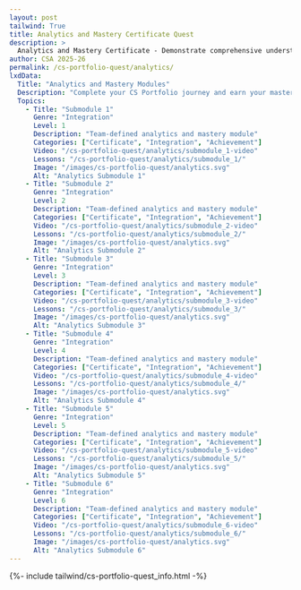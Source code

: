 ```yaml
---
layout: post 
tailwind: True
title: Analytics and Mastery Certificate Quest
description: >
  Analytics and Mastery Certificate - Demonstrate comprehensive understanding and earn your CS Portfolio certificate
author: CSA 2025-26
permalink: /cs-portfolio-quest/analytics/
lxdData:
  Title: "Analytics and Mastery Modules"
  Description: "Complete your CS Portfolio journey and earn your mastery certificate!"
  Topics:
    - Title: "Submodule 1"
      Genre: "Integration"
      Level: 1
      Description: "Team-defined analytics and mastery module"
      Categories: ["Certificate", "Integration", "Achievement"]
      Video: "/cs-portfolio-quest/analytics/submodule_1-video"
      Lessons: "/cs-portfolio-quest/analytics/submodule_1/"
      Image: "/images/cs-portfolio-quest/analytics.svg"
      Alt: "Analytics Submodule 1"
    - Title: "Submodule 2"
      Genre: "Integration"
      Level: 2
      Description: "Team-defined analytics and mastery module"
      Categories: ["Certificate", "Integration", "Achievement"]
      Video: "/cs-portfolio-quest/analytics/submodule_2-video"
      Lessons: "/cs-portfolio-quest/analytics/submodule_2/"
      Image: "/images/cs-portfolio-quest/analytics.svg"
      Alt: "Analytics Submodule 2"
    - Title: "Submodule 3"
      Genre: "Integration"
      Level: 3
      Description: "Team-defined analytics and mastery module"
      Categories: ["Certificate", "Integration", "Achievement"]
      Video: "/cs-portfolio-quest/analytics/submodule_3-video"
      Lessons: "/cs-portfolio-quest/analytics/submodule_3/"
      Image: "/images/cs-portfolio-quest/analytics.svg"
      Alt: "Analytics Submodule 3"
    - Title: "Submodule 4"
      Genre: "Integration"
      Level: 4
      Description: "Team-defined analytics and mastery module"
      Categories: ["Certificate", "Integration", "Achievement"]
      Video: "/cs-portfolio-quest/analytics/submodule_4-video"
      Lessons: "/cs-portfolio-quest/analytics/submodule_4/"
      Image: "/images/cs-portfolio-quest/analytics.svg"
      Alt: "Analytics Submodule 4"
    - Title: "Submodule 5"
      Genre: "Integration"
      Level: 5
      Description: "Team-defined analytics and mastery module"
      Categories: ["Certificate", "Integration", "Achievement"]
      Video: "/cs-portfolio-quest/analytics/submodule_5-video"
      Lessons: "/cs-portfolio-quest/analytics/submodule_5/"
      Image: "/images/cs-portfolio-quest/analytics.svg"
      Alt: "Analytics Submodule 5"
    - Title: "Submodule 6"
      Genre: "Integration"
      Level: 6
      Description: "Team-defined analytics and mastery module"
      Categories: ["Certificate", "Integration", "Achievement"]
      Video: "/cs-portfolio-quest/analytics/submodule_6-video"
      Lessons: "/cs-portfolio-quest/analytics/submodule_6/"
      Image: "/images/cs-portfolio-quest/analytics.svg"
      Alt: "Analytics Submodule 6"
---
```

{%- include tailwind/cs-portfolio-quest_info.html -%}